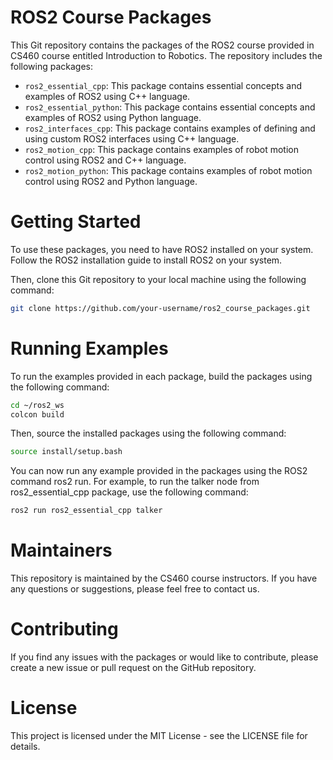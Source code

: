 # ROS2 Course Packages
This Git repository contains the packages of the ROS2 course provided in CS460 course entitled Introduction to Robotics. The repository includes the following packages:

* `ros2_essential_cpp`: This package contains essential concepts and examples of ROS2 using C++ language.
* `ros2_essential_python`: This package contains essential concepts and examples of ROS2 using Python language.
* `ros2_interfaces_cpp`: This package contains examples of defining and using custom ROS2 interfaces using C++ language.
* `ros2_motion_cpp`: This package contains examples of robot motion control using ROS2 and C++ language.
* `ros2_motion_python`: This package contains examples of robot motion control using ROS2 and Python language.

# Getting Started
To use these packages, you need to have ROS2 installed on your system. Follow the ROS2 installation guide to install ROS2 on your system.

Then, clone this Git repository to your local machine using the following command:

```bash
git clone https://github.com/your-username/ros2_course_packages.git
```
# Running Examples
To run the examples provided in each package, build the packages using the following command:

```bash
cd ~/ros2_ws
colcon build
```

Then, source the installed packages using the following command:

```bash
source install/setup.bash
```

You can now run any example provided in the packages using the ROS2 command ros2 run. For example, to run the talker node from ros2_essential_cpp package, use the following command:

```bash
ros2 run ros2_essential_cpp talker
```

# Maintainers
This repository is maintained by the CS460 course instructors. If you have any questions or suggestions, please feel free to contact us.

# Contributing
If you find any issues with the packages or would like to contribute, please create a new issue or pull request on the GitHub repository.

# License
This project is licensed under the MIT License - see the LICENSE file for details.